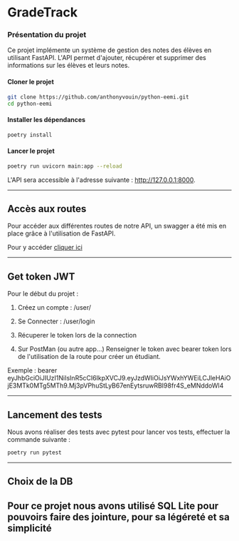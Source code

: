 # GradeTrack

### Présentation du projet

Ce projet implémente un système de gestion des notes des élèves en utilisant FastAPI. L'API permet d'ajouter, récupérer et supprimer des informations sur les élèves et leurs notes.

#### Cloner le projet

```bash
git clone https://github.com/anthonyvouin/python-eemi.git
cd python-eemi
```

#### Installer les dépendances
```bash
poetry install
```
#### Lancer le projet
```bash
poetry run uvicorn main:app --reload
```
L'API sera accessible à l'adresse suivante : http://127.0.0.1:8000.

---

## Accès aux routes

Pour accéder aux différentes routes de notre API, un swagger a été mis en place grâce à l'utilisation de FastAPI.

Pour y accéder [cliquer ici](http://127.0.0.1:8000)


---
## Get token JWT

Pour le début du projet : 
1. Créez un compte : /user/

2. Se Connecter : /user/login

3. Récuperer le token lors de la connection

4. Sur PostMan (ou autre app...) Renseigner le token avec bearer token lors de l'utilisation de la route pour créer un étudiant. 

Exemple : bearer eyJhbGciOiJIUzI1NiIsInR5cCI6IkpXVCJ9.eyJzdWIiOiJsYWxhYWEiLCJleHAiOjE3MTk0MTg5MTh9.Mj3pVPhuStLyB67enEytsruwRBI98fr4S_eMNddoWl4

---

## Lancement des tests

Nous avons réaliser des tests avec pytest pour lancer vos tests, effectuer la commande suivante :
```bash
poetry run pytest
```

---
## Choix de la DB 

Pour ce projet nous avons utilisé SQL Lite pour pouvoirs faire des jointure, pour sa légéreté et sa simplicité
---
